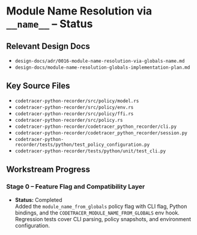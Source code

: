 # Module Name Resolution via `__name__` – Status

## Relevant Design Docs
- `design-docs/adr/0016-module-name-resolution-via-globals-name.md`
- `design-docs/module-name-resolution-globals-implementation-plan.md`

## Key Source Files
- `codetracer-python-recorder/src/policy/model.rs`
- `codetracer-python-recorder/src/policy/env.rs`
- `codetracer-python-recorder/src/policy/ffi.rs`
- `codetracer-python-recorder/src/policy.rs`
- `codetracer-python-recorder/codetracer_python_recorder/cli.py`
- `codetracer-python-recorder/codetracer_python_recorder/session.py`
- `codetracer-python-recorder/tests/python/test_policy_configuration.py`
- `codetracer-python-recorder/tests/python/unit/test_cli.py`

## Workstream Progress

### Stage 0 – Feature Flag and Compatibility Layer
- **Status:** Completed  
  Added the `module_name_from_globals` policy flag with CLI flag, Python bindings, and the `CODETRACER_MODULE_NAME_FROM_GLOBALS` env hook. Regression tests cover CLI parsing, policy snapshots, and environment configuration.
